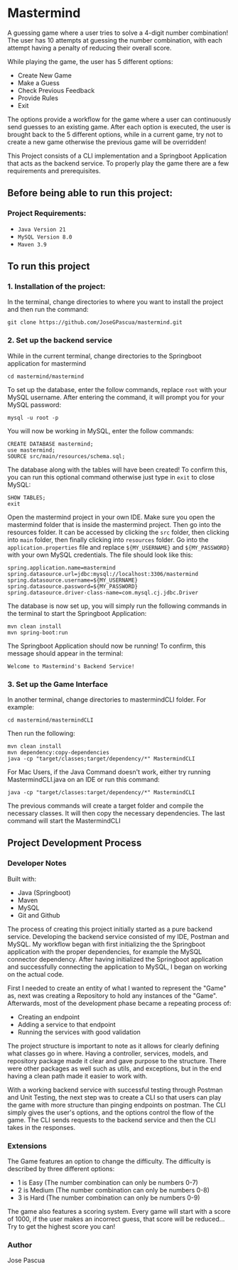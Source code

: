 # Mastermind
A guessing game where a user tries to solve a 4-digit number combination! The user has 10 attempts at guessing the number combination, with each attempt having a penalty of reducing their overall score.

While playing the game, the user has 5 different options:
  - Create New Game
  - Make a Guess
  - Check Previous Feedback
  - Provide Rules
  - Exit

The options provide a workflow for the game where a user can continuously send guesses to an existing game. After each option is executed, the user is brought back to the 5 different options, while in a current game, try not to create a new game otherwise the previous game will be overridden!

This Project consists of a CLI implementation and a Springboot Application that acts as the backend service.
To properly play the game there are a few requirements and prerequisites.

## Before being able to run this project:
### Project Requirements:
- `Java Version 21`
- `MySQL Version 8.0`
- `Maven 3.9`


## To run this project
### 1. Installation of the project:
In the terminal, change directories to where you want to install the project and then run the command:
```
git clone https://github.com/JoseGPascua/mastermind.git
```

### 2. Set up the backend service
While in the current terminal, change directories to the Springboot application for mastermind
```
cd mastermind/mastermind
```
To set up the database, enter the follow commands, replace `root` with your MySQL username. After entering the command, it will prompt you for your MySQL password:
```
mysql -u root -p
```

You will now be working in MySQL, enter the follow commands:
```
CREATE DATABASE mastermind;
use mastermind;
SOURCE src/main/resources/schema.sql;
```

The database along with the tables will have been created! To confirm this, you can run this optional command otherwise just type in `exit` to close MySQL:
```
SHOW TABLES;
exit
```
Open the mastermind project in your own IDE. Make sure you open the mastermind folder that is inside the mastermind project. Then go into the resources folder. It can be accessed by clicking the `src` folder, then clicking into `main` folder, then finally clicking into `resources` folder. Go into the `application.properties` file and replace `${MY_USERNAME}` and `${MY_PASSWORD}` with your own MySQL credentials. The file should look like this:
```properties 
spring.application.name=mastermind
spring.datasource.url=jdbc:mysql://localhost:3306/mastermind
spring.datasource.username=${MY_USERNAME}
spring.datasource.password=${MY_PASSWORD}
spring.datasource.driver-class-name=com.mysql.cj.jdbc.Driver
```
The database is now set up, you will simply run the following commands in the terminal to start the Springboot Application:
```
mvn clean install
mvn spring-boot:run
```
The Springboot Application should now be running! To confirm, this message should appear in the terminal:
``` 
Welcome to Mastermind's Backend Service!
```

### 3. Set up the Game Interface
In another terminal, change directories to mastermindCLI folder. For example:
```
cd mastermind/mastermindCLI
```

Then run the following:
```
mvn clean install
mvn dependency:copy-dependencies
java -cp "target/classes;target/dependency/*" MastermindCLI
```
For Mac Users, if the Java Command doesn't work, either try running MastermindCLI.java on an IDE or run this command:
```
java -cp "target/classes:target/dependency/*" MastermindCLI
```

The previous commands will create a target folder and compile the necessary classes. It will then copy the necessary dependencies. The last command will start the MastermindCLI

## Project Development Process
### Developer Notes

Built with:
  - Java (Springboot)
  - Maven
  - MySQL
  - Git and Github

The process of creating this project initially started as a pure backend service. Developing the backend service consisted of my IDE, Postman and MySQL. My workflow began with first initializing the the Springboot application with the proper dependencies, for example the MySQL connector dependency. After having initialized the Springboot application and successfully connecting the application to MySQL, I began on working on the actual code.

First I needed to create an entity of what I wanted to represent the "Game" as, next was creating a Repository to hold any instances of the "Game". Afterwards, most of the development phase became a repeating process of:
  - Creating an endpoint
  - Adding a service to that endpoint
  - Running the services with good validation

The project structure is important to note as it allows for clearly defining what classes go in where. Having a controller, services, models, and repository package made it clear and gave purpose to the structure. There were other packages as well such as utils, and exceptions, but in the end having a clean path made it easier to work with.

With a working backend service with successful testing through Postman and Unit Testing, the next step was to create a CLI so that users can play the game with more structure than pinging endpoints on postman. The CLI simply gives the user's options, and the options control the flow of the game. The CLI sends requests to the backend service and then the CLI takes in the responses.

### Extensions
The Game features an option to change the difficulty. The difficulty is described by three different options:
  - 1 is Easy (The number combination can only be numbers 0-7)
  - 2 is Medium (The number combination can only be numbers 0-8)
  - 3 is Hard (The number combination can only be numbers 0-9)

The game also features a scoring system. Every game will start with a score of 1000, if the user makes an incorrect guess, that score will be reduced... Try to get the highest score you can!

### Author
Jose Pascua
